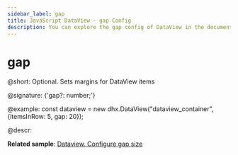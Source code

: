```yaml
---
sidebar_label: gap
title: JavaScript DataView - gap Config 
description: You can explore the gap config of DataView in the documentation of the DHTMLX JavaScript UI library. Browse developer guides and API reference, try out code examples and live demos, and download a free 30-day evaluation version of DHTMLX Suite.
---
```


# gap

@short: Optional. Sets margins for DataView items

@signature: {'gap?: number;'}

@example:
const dataview = new dhx.DataView("dataview_container", {itemsInRow: 5, gap: 20});

@descr:

**Related sample**: [Dataview. Configure gap size](https://snippet.dhtmlx.com/ozsuww1q)

[comment]: # (@related: dataview/configuration.md#margins-around-dataview-items)
